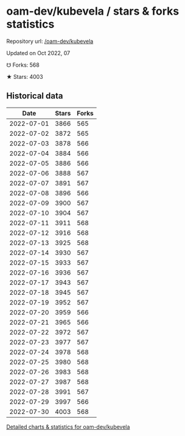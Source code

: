# oam-dev/kubevela / stars & forks statistics

Repository url: [/oam-dev/kubevela](https://github.com/oam-dev/kubevela)

Updated on Oct 2022, 07

☋ Forks: 568

★ Stars: 4003

## Historical data
| Date | Stars | Forks |
|------|-------|-------|
| 2022-07-01 | 3866 | 565 | 
| 2022-07-02 | 3872 | 565 | 
| 2022-07-03 | 3878 | 566 | 
| 2022-07-04 | 3884 | 566 | 
| 2022-07-05 | 3886 | 566 | 
| 2022-07-06 | 3888 | 567 | 
| 2022-07-07 | 3891 | 567 | 
| 2022-07-08 | 3896 | 566 | 
| 2022-07-09 | 3900 | 567 | 
| 2022-07-10 | 3904 | 567 | 
| 2022-07-11 | 3911 | 568 | 
| 2022-07-12 | 3916 | 568 | 
| 2022-07-13 | 3925 | 568 | 
| 2022-07-14 | 3930 | 567 | 
| 2022-07-15 | 3933 | 567 | 
| 2022-07-16 | 3936 | 567 | 
| 2022-07-17 | 3943 | 567 | 
| 2022-07-18 | 3945 | 567 | 
| 2022-07-19 | 3952 | 567 | 
| 2022-07-20 | 3959 | 566 | 
| 2022-07-21 | 3965 | 566 | 
| 2022-07-22 | 3972 | 567 | 
| 2022-07-23 | 3977 | 567 | 
| 2022-07-24 | 3978 | 568 | 
| 2022-07-25 | 3980 | 568 | 
| 2022-07-26 | 3983 | 568 | 
| 2022-07-27 | 3987 | 568 | 
| 2022-07-28 | 3991 | 567 | 
| 2022-07-29 | 3997 | 566 | 
| 2022-07-30 | 4003 | 568 | 


[Detailed charts & statistics for oam-dev/kubevela](https://reviewgithub.com/rep/oam-dev/kubevela)
